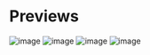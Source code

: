 # Previews
![image](https://github.com/user-attachments/assets/8c8cc63d-95db-46b6-b2c4-83ae1b9dc7ce)
![image](https://github.com/user-attachments/assets/7ffe60d2-5ca7-4faf-90ca-8b11b2823633)
![image](https://github.com/user-attachments/assets/cb40ca15-ef9d-4072-b7cc-f40531514188)
![image](https://github.com/user-attachments/assets/208cf593-3b17-43c0-9376-79002f7080ed)
